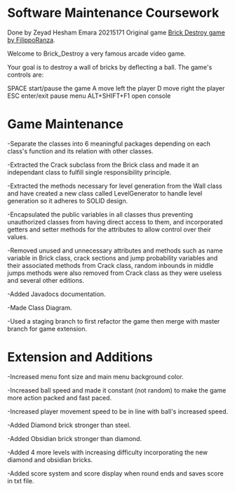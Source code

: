 # Software Maintenance Coursework

Done by Zeyad Hesham Emara 20215171
Original game [Brick Destroy game by FilippoRanza](https://github.com/FilippoRanza/Brick_Destroy).

Welcome to Brick_Destroy a very famous arcade video game.

Your goal is to destroy a wall of bricks by deflecting a ball.
The game's controls are:

SPACE start/pause the game
A move left the player
D move right the player
ESC enter/exit pause menu
ALT+SHIFT+F1 open console

# Game Maintenance

-Separate the classes into 6 meaningful packages depending on each class's function and its relation with other classes.

-Extracted the Crack subclass from the Brick class and made it an independant class to fulfill single responsibility principle.

-Extracted the methods necessary for level generation from the Wall class and have created a new class called LevelGenerator to handle level generation so it adheres to SOLID design.

-Encapsulated the public variables in all classes thus preventing unauthorized classes from having direct access to them, and incorporated getters and setter methods for the attributes to allow control over their values.

-Removed unused and unnecessary attributes and methods such as name variable in Brick class, crack sections and jump probability variables and their associated methods from Crack class, 
random inbounds in middle jumps methods were also removed from Crack class as they were useless and several other editions. 

-Added Javadocs documentation.

-Made Class Diagram.

-Used a staging branch to first refactor the game then merge with master branch for game extension.

# Extension and Additions 

-Increased menu font size and main menu background color.

-Increased ball speed and made it constant (not random) to make the game more action packed and fast paced.

-Increased player movement speed to be in line with ball's increased speed.

-Added Diamond brick stronger than steel.

-Added Obsidian brick stronger than diamond.

-Added 4 more levels with increasing difficulty incorporating the new diamond and obsidian bricks.

-Added score system and score display when round ends and saves score in txt file.

